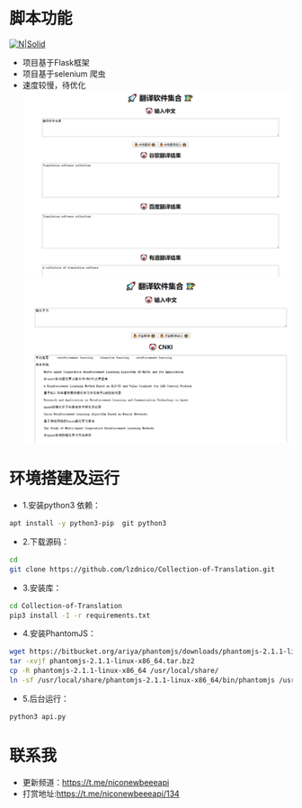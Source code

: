 # 脚本功能
[![N|Solid](https://cldup.com/dTxpPi9lDf.thumb.png)](https://nodesource.com/products/nsolid)
  - 项目基于Flask框架
  - 项目基于selenium 爬虫
  - 速度较慢，待优化
  ![image](https://github.com/lzdnico/Collection-of-Translation/blob/master/images/1.png) 
  ![image](https://github.com/lzdnico/Collection-of-Translation/blob/master/images/2.png) 
# 环境搭建及运行
  - 1.安装python3 依赖： 
  ```bash
  apt install -y python3-pip  git python3
  ```
  - 2.下载源码：
  ```bash
  cd 
  git clone https://github.com/lzdnico/Collection-of-Translation.git
  ```
  - 3.安装库： 
  ```bash
  cd Collection-of-Translation
  pip3 install -I -r requirements.txt 
  ```
  - 4.安装PhantomJS：
  ```bash
  wget https://bitbucket.org/ariya/phantomjs/downloads/phantomjs-2.1.1-linux-x86_64.tar.bz2
  tar -xvjf phantomjs-2.1.1-linux-x86_64.tar.bz2 
  cp -R phantomjs-2.1.1-linux-x86_64 /usr/local/share/ 
  ln -sf /usr/local/share/phantomjs-2.1.1-linux-x86_64/bin/phantomjs /usr/local/bin/
  ```

  - 5.后台运行：
  ```bash
  python3 api.py
  ```

# 联系我
  - 更新频道：https://t.me/niconewbeeeapi
  - 打赏地址:https://t.me/niconewbeeeapi/134
